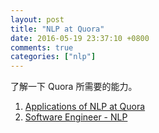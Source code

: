 ```yaml
---
layout: post
title: "NLP at Quora"
date: 2016-05-19 23:37:10 +0800
comments: true
categories: ["nlp"]
---
```


<!-- more -->


了解一下 Quora 所需要的能力。

1. [Applications of NLP at Quora]
2. [Software Engineer - NLP]

[Applications of NLP at Quora]:https://engineering.quora.com/Applications-of-NLP-at-Quora
[Software Engineer - NLP]:https://www.quora.com/careers/software_engineer_nlp